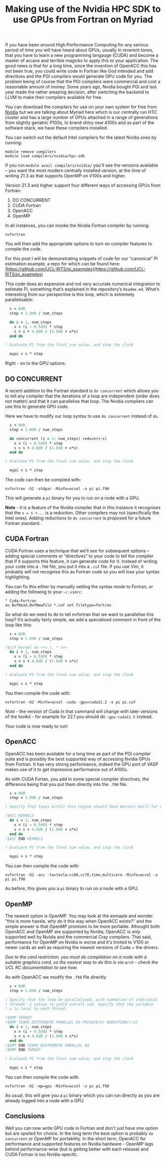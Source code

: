 ﻿---
layout: post
title: Making use of the Nvidia HPC SDK to use GPUs from Fortran on Myriad
---

If you have been around High Performance Computing for any serious period of time you will have heard about GPUs, usually in reverent tones, that you have to learn a new programming langauge (CUDA) and become a master of arcane and terrible magicks to apply this to your application.  The good news is that for a long time, since the invention of OpenACC this has not been true, you could write code in Fortran like God intended and add directives and the PGI compilers would generate GPU code for you.  The problem being of course that the PGI compilers were commercial and cost a reasonable amount of money.  Some years ago, Nvidia bought PGI and last year made the rather amazing decision, after switching the backend to LLVM to make their compilers available for free.

You can download the compilers for use on your own system for free from [Nvidia](https://developer.nvidia.com/hpc-sdk) but we are talking about Myriad here which is our centrally run HTC cluster and has a large number of GPUs attached in a range of generations from slightly geriatric P100s, to brand shiny new A100s and as part of the software stack, we have these compilers installed.

You can switch out the default Intel compilers for the latest Nvidia ones by running:

```
module remove compilers
module load compilers/nvidia/hpc-sdk
```

If you run `module avail compilers/nvidia/` you’ll see the versions available – you want the most modern centrally installed version, at the time of writing 21.3 as that supports OpenMP on V100s and higher.

Version 21.3 and higher support four different ways of accessing GPUs from Fortran:
1. DO CONCURRENT
2. CUDA Fortran
3. OpenACC
4. OpenMP

In all instances, you can invoke the Nvidia Fortran compiler by running:

```
nvfortran
```

You will then add the appropriate options to turn on compiler features to compile the code.

For this post I will be demonstrating snippets of code for our “canonical” Pi estimation example, a repo for which can be found here: [https://github.com/UCL-RITS/pi_examples](https://github.com/UCL-RITS/pi_examples)

This code does an expensive and not very accurate numerical integration to estimate Pi, something that’s explained in the repository’s `Readme.md`.  What’s interesting from our perspective is this loop, which is extremely parallelisable:

```fortran
  s = 0d0
  step = 1.0d0 / num_steps

  do i = 1, num_steps
    x = (i - 0.5d0) * step
    s = s + 4.0d0 / (1.0d0 + x*x)
  end do

! Evaluate PI from the final sum value, and stop the clock

  mypi = s * step
```

Right - on to the GPU options.

## DO CONCURRENT

A recent addition to the Fortran standard is `do concurrent` which allows you to tell any compiler that the iterations of a loop are independent (order does not matter) and that it can parallelise that loop.  The Nvidia compilers can use this to generate GPU code.

Here we have to modify our loop syntax to use `do concurrent` instead of `do`.

```fortran
  s = 0d0
  step = 1.0d0 / num_steps

  do concurrent (i = 1: num_steps) reduce(+:s)
    x = (i - 0.5d0) * step
    s = s + 4.0d0 / (1.0d0 + x*x)
  end do

! Evaluate PI from the final sum value, and stop the clock

  mypi = s * step
```

The code can then be compiled with:

```
nvfortran -O2 -stdpar -Minfo=accel -o pi pi.f90
```

This will generate a `pi` binary for you to run on a node with a GPU.

**Note** - it is a feature of the Nvidia compiler that in this instance it recognises that the `s = s +...` is a reduction.  Other compilers may not (specifically the Intel ones). Adding reductions to `do concurrent` is proposed for a future Fortran standard.

## CUDA Fortran

CUDA Fortran uses a technique that we’ll see for subsequent options – adding special comments or “directives” to your code to tell the compiler that if it supports this feature, it can generate code for it.  Instead of writing your code into a `.f90` file, you put it into a `.cuf` file.  If you use Vim, it probably will not recognise this as Fortran code so you will lose your syntax highlighting.

You can fix this either by manually setting the syntax mode to Fortran, or adding the following to your `~/.vimrc`:

```vim
" Cuda-Fortran
au BufRead,BufNewFile *.cuf set filetype=fortran
```

So what do we need to do to tell nvfortran that we want to parallelise this loop?  It’s actually fairly simple, we add a specialised comment in front of the loop like this:

```fortran
  s = 0d0
  step = 1.0d0 / num_steps

!$cuf kernel do <<< *, * >>>
  do i = 1, num_steps
    x = (i - 0.5d0) * step
    s = s + 4.0d0 / (1.0d0 + x*x)
  end do

! Evaluate PI from the final sum value, and stop the clock

  mypi = s * step

```

You then compile the code with:

```
nvfortran -O2 -Minfo=accel -cuda -gpu=cuda11.2 -o pi pi.cuf
```

*Note* - the version of Cuda in that command will change with later versions of the toolkit - for example for 22.1 you should do `-gpu-cuda11.5` instead.

Your code is now ready to run!

## OpenACC

OpenACC has been available for a long time as part of the PGI compiler suite and is possibly the best supported way of accessing Nvidia GPUs from Fortran. It has very strong performance, indeed the GPU port of VASP makes use of it to get impressive performance out of A100s.

As with CUDA Fortan, you add in some special compiler directives, the difference being that you put them directly into the `.f90` file.

```fortran
  s = 0d0
  step = 1.0d0 / num_steps

! Specify that loops within this region should have kernels built for GPU

!$ACC KERNELS
  do i = 1, num_steps
    x = (i - 0.5d0) * step
    s = s + 4.0d0 / (1.0d0 + x*x)
  end do
!$ACC END KERNELS

! Evaluate PI from the final sum value, and stop the clock

  mypi = s * step
```

You can then compile the code with:
```
nvfortran -O2 -acc -ta=tesla:cc60,cc70,time,multicore -Minfo=accel -o pi pi.f90
```

As before, this gives you a `pi` binary to run on a node with a GPU.

## OpenMP

The newest option is OpenMP.  You may look at the exmaple and wonder "this is more hassle, why do it this way when OpenACC exists?" and the simple answer is that OpenMP promises to be more portable.  Alhought both OpenACC and OpenMP are supported by Nvidia, OpenACC is *only* supported well by Nvidia and the commercial Cray compilers.  That said, performance for OpenMP on Nvidia is worse and it's limited to V100 or newer cards as well as requiring the newest versions of Cuda + the drivers.

*Due to the card restriction, you must do compilation on a node with a suitable graphics card, so the easiest way to do this is via `qrsh` - check the UCL RC documentation to see how.*

As with OpenACC we modify the `.f90` file directly:

```fortran
  s = 0d0
  step = 1.0d0 / num_steps

! Specify that the loop be parallelised, with summation of individual
! threads' s values to yield overall sum. Specify that the variable
! x is local to each thread.

!$OMP TARGET 
!$OMP TEAMS DISTRIBUTE PARALLEL DO PRIVATE(x) REDUCTION(+:s)
  do i = 1, num_steps
    x = (i - 0.5d0) * step
    s = s + 4.0d0 / (1.0d0 + x*x)
  end do
!$OMP END TEAMS DISTRIBUTE PARALLEL DO
!$OMP END TARGET

! Evaluate PI from the final sum value, and stop the clock

  mypi = s * step
```

You can then compile the code with:
```
nvfortran -O2 -mp=gpu -Minfo=accel -o pi pi.f90
```
As usual, this will give you a `pi` binary which you can run directly as you are already logged into a node with a GPU.

## Conclusions

Well you can now write GPU code in Fortran and don't just have one option but are spoiled for choice.  In the long term the best option is probably `do concurrent` or OpenMP for portability.  In the short term, OpenACC for performance and supported features on Nvidia hardware - OpenMP lags behind performance-wise (but is getting better with each release) and CUDA Fortran is too Nvidia-specifc.